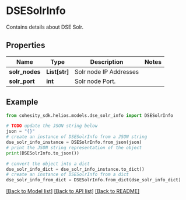 # DSESolrInfo

Contains details about DSE Solr.

## Properties

Name | Type | Description | Notes
------------ | ------------- | ------------- | -------------
**solr_nodes** | **List[str]** | Solr node IP Addresses | 
**solr_port** | **int** | Solr node Port. | 

## Example

```python
from cohesity_sdk.helios.models.dse_solr_info import DSESolrInfo

# TODO update the JSON string below
json = "{}"
# create an instance of DSESolrInfo from a JSON string
dse_solr_info_instance = DSESolrInfo.from_json(json)
# print the JSON string representation of the object
print(DSESolrInfo.to_json())

# convert the object into a dict
dse_solr_info_dict = dse_solr_info_instance.to_dict()
# create an instance of DSESolrInfo from a dict
dse_solr_info_from_dict = DSESolrInfo.from_dict(dse_solr_info_dict)
```
[[Back to Model list]](../README.md#documentation-for-models) [[Back to API list]](../README.md#documentation-for-api-endpoints) [[Back to README]](../README.md)


